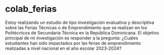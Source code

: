 # colab_ferias
Estoy realizando un estudio de tipo investigación evaluativa y descriptiva sobre las Ferias Técnicas o de Emprendimiento que se realizan en los Politécnicos de Secundaria Técnica en la República Dominicana. El objetivo principal de mi investigación es responder a la pregunta: ¿Cuáles estudiantes han sido impactados por las ferias de emprendimiento realizadas a nivel nacional en el año escolar 2023-2024?
